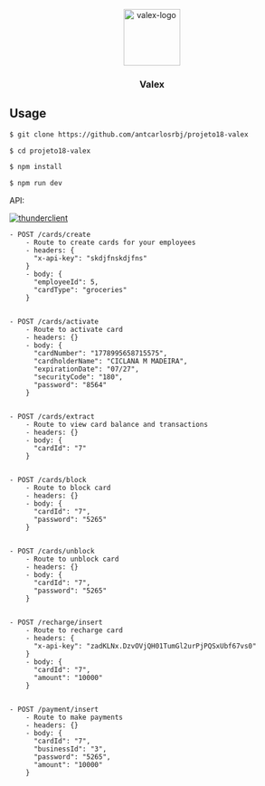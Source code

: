 <p align="center">
  <a href="https://github.com/antcarlosrbj/projeto18-valex">
    <img src="https://notion-emojis.s3-us-west-2.amazonaws.com/prod/svg-twitter/1f355.svg" alt="valex-logo" width="100" height="100">
  </a>

  <h3 align="center">
    Valex
  </h3>
</p>

## Usage

```bash
$ git clone https://github.com/antcarlosrbj/projeto18-valex

$ cd projeto18-valex

$ npm install

$ npm run dev
```

API:

[![thunderclient](https://img.shields.io/badge/thunder_client-000?style=for-the-badge)](https://github.com/antcarlosrbj/projeto18-valex/blob/main/tests-by-thunder-client.json)

```
- POST /cards/create
    - Route to create cards for your employees
    - headers: {
      "x-api-key": "skdjfnskdjfns"
    }
    - body: {
      "employeeId": 5,
      "cardType": "groceries"
    }


- POST /cards/activate
    - Route to activate card
    - headers: {}
    - body: {
      "cardNumber": "1778995658715575",
      "cardholderName": "CICLANA M MADEIRA",
      "expirationDate": "07/27",
      "securityCode": "180",
      "password": "8564"
    }


- POST /cards/extract
    - Route to view card balance and transactions
    - headers: {}
    - body: {
      "cardId": "7"
    }


- POST /cards/block
    - Route to block card
    - headers: {}
    - body: {
      "cardId": "7",
      "password": "5265"
    }


- POST /cards/unblock
    - Route to unblock card
    - headers: {}
    - body: {
      "cardId": "7",
      "password": "5265"
    }


- POST /recharge/insert
    - Route to recharge card
    - headers: {
      "x-api-key": "zadKLNx.DzvOVjQH01TumGl2urPjPQSxUbf67vs0"
    }
    - body: {
      "cardId": "7",
      "amount": "10000"
    }


- POST /payment/insert
    - Route to make payments
    - headers: {}
    - body: {
      "cardId": "7",
      "businessId": "3",
      "password": "5265",
      "amount": "10000"
    }
```

